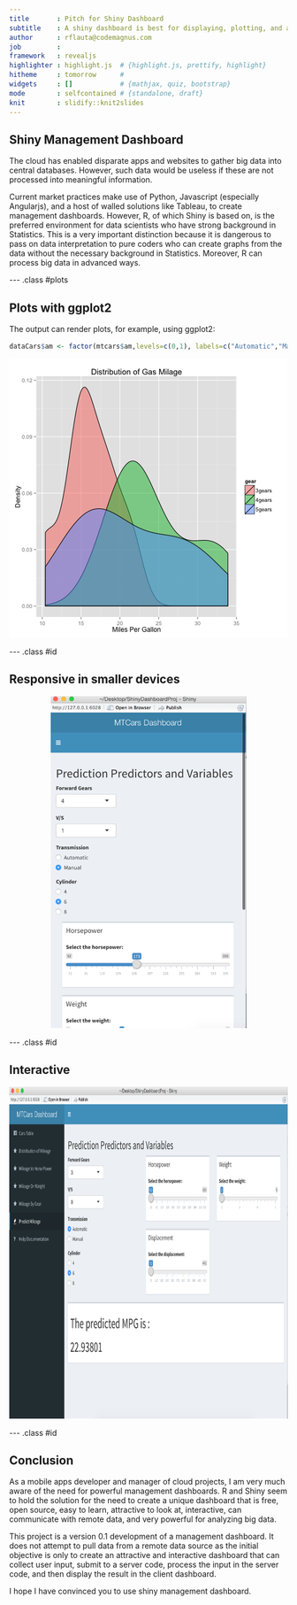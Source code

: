 ```yaml
---
title       : Pitch for Shiny Dashboard
subtitle    : A shiny dashboard is best for displaying, plotting, and analyzing data for top management
author      : rflauta@codemagnus.com
job         : 
framework   : revealjs
highlighter : highlight.js  # {highlight.js, prettify, highlight}
hitheme     : tomorrow      # 
widgets     : []            # {mathjax, quiz, bootstrap}
mode        : selfcontained # {standalone, draft}
knit        : slidify::knit2slides
---
```


## Shiny Management Dashboard

The cloud has enabled disparate apps and websites to gather big data into central databases. However, such data would be useless if these are not processed into meaningful information. 

Current market practices make use of Python, Javascript (especially Angularjs), and a host of walled solutions like Tableau, to create management dashboards. However, R, of which Shiny is based on, is the preferred environment for data scientists who have strong background in Statistics. This is a very important distinction because it is dangerous to pass on data interpretation to pure coders who can create graphs from the data without the necessary background in Statistics. Moreover, R can process big data in advanced ways.

--- .class #plots

## Plots with ggplot2

The output can render plots, for example, using ggplot2: 


```r
dataCars$am <- factor(mtcars$am,levels=c(0,1), labels=c("Automatic","Manual")) 
```

![plot of chunk unnamed-chunk-1](assets/fig/unnamed-chunk-1-1.png) 

--- .class #id


## Responsive in smaller devices

<div style='text-align: center;'>
    <img height="600" src="responsive.png" />
</div>

--- .class #id

## Interactive

<div style='text-align: center;'>
    <img height="600" src="predict.png" />
</div>

--- .class #id

## Conclusion

As a mobile apps developer and manager of cloud projects, I am very much aware of the need for powerful management dashboards. R and Shiny seem to hold the solution for the need to create a unique dashboard that is free, open source, easy to learn, attractive to look at, interactive, can communicate with remote data, and very powerful for analyzing big data.

This project is a version 0.1 development of a management dashboard. It does not attempt to pull data from a remote data source as the initial objective is only to create an attractive and interactive dashboard that can collect user input, submit to a server code, process the input in the server code, and then display the result in the client dashboard. 

I hope I have convinced you to use shiny management dashboard.






